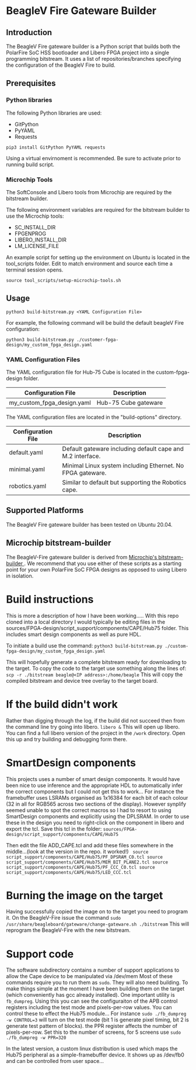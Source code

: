 # BeagleV Fire Gateware Builder

## Introduction
The BeagleV Fire gateware builder is a Python script that builds both the PolarFire SoC HSS bootloader and Libero FPGA project into a single programming bitstream. It uses a list of repositories/branches specifying the configuration of the BeagleV Fire to build.


## Prerequisites
### Python libraries
The following Python libraries are used:
- GitPython
- PyYAML
- Requests

```
pip3 install GitPython PyYAML requests
```

Using a virtual envirnoment is recommended.  Be sure to activate prior to running build script.

### Microchip Tools

The SoftConsole and Libero tools from Microchip are required by the bitstream builder.

The following environment variables are required for the bitstream builder to use the Microchip tools:
- SC_INSTALL_DIR
- FPGENPROG
- LIBERO_INSTALL_DIR
- LM_LICENSE_FILE

An example script for setting up the environment on Ubuntu is located in the tool_scripts folder.  Edit to match environment and source each time a terminal session opens.

```
source tool_scripts/setup-microchip-tools.sh
```

## Usage

```
python3 build-bitstream.py <YAML Configuration File>
```

For example, the following command will be build the default beagleV Fire configuration:
```
python3 build-bitstream.py ./customer-fpga-design/my_custom_fpga_design.yaml
```


### YAML Configuration Files
The YAML configuration file for Hub-75 Cube is located in the custom-fpga-design folder.

| Configuration File         | Description          |
| -------------------------- | -------------------- |
| my_custom_fpga_design.yaml | Hub-75 Cube gateware |

The YAML configuration files are located in the "build-options" directory.

| Configuration File | Description                                                |
| ------------------ | ---------------------------------------------------------- |
| default.yaml       | Default gateware including default cape and M.2 interface. |
| minimal.yaml       | Minimal Linux system including Ethernet. No FPGA gateware. |
| robotics.yaml      | Similar to default but supporting the Robotics cape.       |

## Supported Platforms

The BeagleV Fire gateware builder has been tested on Ubuntu 20.04.

## Microchip bitstream-builder
The BeagleV-Fire gateware builder is derived from [Microchip's bitstream-builder ](https://github.com/polarfire-soc/icicle-kit-minimal-bring-up-design-bitstream-builder). We recommend that you use either of these scripts as a starting point for your own PolarFire SoC FPGA designs as opposed to using Libero in isolation.

# Build instructions
This is more a description of how I have been working.....
With this repo cloned into a local directory I would typically be editing files in the sources/FPGA-design/script_support/components/CAPE/Hub75 folder.
This includes smart design components as well as pure HDL.

To initiate a build use the command:
`python3 build-bitstream.py ./custom-fpga-design/my_custom_fpga_design.yaml`

This will hopefully generate a complete bitstream ready for downloading to the target.
To copy the code to the target use something along the lines of:
`scp -r ./bitstream beagle@<IP address>:/home/beagle`
This will copy the compiled bitstream and device tree overlay to the target board.
# If the build didn't work
Rather than digging through the log, if the build did not succeed then from the command line try going into libero.
`libero &`
This will open up libero. You can find a full libero version of the project in the `/work` directory.
Open this up and try building and debugging form there.
# SmartDesign components
This projects uses a number of smart design components. It would have been nice to use inference and the appropriate HDL to automatically infer the correct components but I could not get this to work... For instance the framebuffer uses LSRAMs organised as 1x16384 for each bit of each colour (32 in all for RGB565 across two sections of the display). However synplify seemed unable to spot the correct macros so I had to resort to using SmartDesign components and explicitly using the DPLSRAM.
In order to use these in the design you need to right-click on the component in libero and export the tcl. Save this tcl in the folder:
`sources/FPGA-design/script_support/components/CAPE/Hub75`

Then edit the file ADD_CAPE.tcl and add these files somewhere in the middle...(look at the version in the repo. it worked!)
<code>
source script_support/components/CAPE/Hub75/PF_DPSRAM_C0.tcl
source script_support/components/CAPE/Hub75/MEM_BIT_PLANE2.tcl
source script_support/components/CAPE/Hub75/PF_CCC_C0.tcl
source script_support/components/CAPE/Hub75/LED_CCC.tcl
</code>

# Burning the image on the target
Having successfully copied the image on to the target you need to program it.
On the BeagleV-Fire issue the command
`sudo /usr/share/beagleboard/gateware/change-gateware.sh ./bitstream`
This will reprogram the BeagleV-Fire with the new bitstream.

# Support code
The software subdirectory contains a number of support applications to allow the Cape device to be manipulated via /dev/mem
Most of these commands require you to run them as `sudo`.
They will also need building. To make things simple at the moment I have been building them on the target (which conveniently has gcc already installed).
One important utility is `fb_dumpreg`. Using this you can see the configuraiton of the APB control registers including the test mode and pixels-per-row values.
You can control these to effect the Hub75 module...
For instance `sudo ./fb_dumpreg -w CONTROL=3` will turn on the test mode (bit 1 is generate pixel timing, bit 2 is generate test pattern of blocks).
the PPR register affects the number of pixels-per-row. Set this to the number of screens, for 5 screens use `sudo ./fb_dumpreg -w PPR=320`

In the latest version, a custom linux distribution is used which maps the Hub75 peripheral as a simple-framebuffer device. It shows up as /dev/fb0 and can be controlled from user space...

